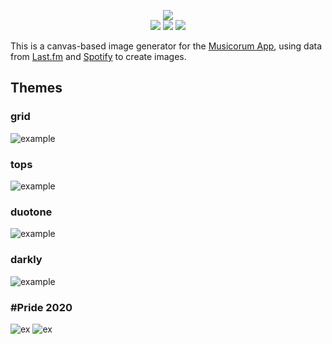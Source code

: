 <p align="center">
  <img src="https://i.imgur.com/PsrxClV.png" /><br />
  <img src="https://github.com/musicorum-app/generator/workflows/Docker%20Image%20CI/badge.svg?branch=master" />
  <img src="https://img.shields.io/github/license/musicorum-app/generator" />
  <a href="https://medium.com/musicorum">
    <img src="https://img.shields.io/badge/Medium%20blog-%40musicorum-brightgreen" />
  </a>
</p>

This is a canvas-based image generator for the [Musicorum App](https://musicorumapp.com), using data from [Last.fm](https://last.fm) and [Spotify](https://developer.spotify.com/) to create images.

## Themes
### grid
![example](https://i.imgur.com/rj4935v.jpg)


### tops
![example](https://i.imgur.com/ZwfQtD7.jpg)


### duotone
![example](https://i.imgur.com/KrWsWc4.png)


### darkly
![example](https://share.musc.pw/9gZsUS.jpg)


### #Pride 2020
![ex](https://pbs.twimg.com/media/EZoc8y3X0AAoOiZ?format=jpg)
![ex](https://pbs.twimg.com/media/EZoc9vGWAAAiqmt?format=jpg)
